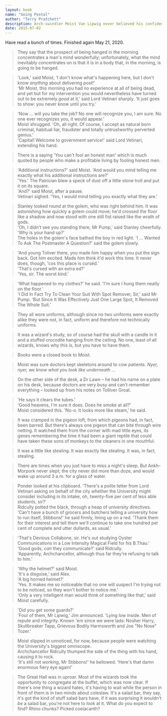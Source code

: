 ```yaml
---
layout: book
name: "Going Postal"
author: "Terry Pratchett"
description: Arch-swindler Moist Van Lipwig never believed his confidence crimes were hanging offenses - until he found himself with a noose tightly around his neck, dropping through a trapdoor, and falling into... a government job?
date: 2015-07-02
---
```

Have read a bunch of times. Finished again May 21, 2020.  

> They say that the prospect of being hanged in the morning concentrates a man's mind wonderfully; unfortunately, what the mind inevitably concentrates on is that it is in a body that, in the morning, is going to be hanged.

> 'Look,' said Moist, 'I don't know what's happening here, but I don't know *anything* about delivering post!'  
> 'Mr Moist, this morning you had no experience at all of being dead, and yet but for my intervention you would nevertheless have turned out to be extremely *good* at it,' said Lord Vetinari sharply. 'It just goes to show: you never know until you try.'

> 'Now ... will you take the job? No one will recognize you, I am sure. No one ever recognizes you, it would appear.'  
> Moist shrugged. 'Oh, all right. Of course, I accept as natural born criminal, habitual liar, fraudster and totally untrustworthy perverted genius.'  
> 'Capital! Welcome to government service!' said Lord Vetinari, extending his hand.

> There is a saying 'You can't fool an honest man' which is much quoted by people who make a profitable living by fooling honest men.

> 'Additional instructions?' said Moist. 'And would you mind telling me exactly what his additional instructions are?'  
> 'Yes.' The Patrician blew a speck of dust off a little stone troll and put it on its square.  
> 'And?' said Moist, after a pause.  
> Vetinari sighed. 'Yes, I *would* mind telling you exactly what they are.'

> Stanley looked round at the golem, who was right behind him. It was astonishing how quickly a golem could move; he'd crossed the floor like a shadow and now stood with one still fist raised like the wrath of gods.  
> 'Oh, I didn't see you standing there, Mr Pump,' said Stanley cheerfully. 'Why is your hand up?'  
> The holes in the golem's face bathed the boy in red light. 'I ... Wanted To Ask The Postmaster A Question?' said the golem slowly.

> 'And young Toliver there, you made him happy when you put the sign back. Got him excited. Made *him* think it'd work this time. It never does, though, 'cos this place is curséd.'  
> 'That's cursed with an extra ed?'  
> 'Yes, sir. The worst kind.'

> 'What happened to my clothes?' he said. 'I'm sure I hung them neatly on the floor.'  
> 'I Did In Fact Try To Clean Your Suit With Spot Remover, Sir,' said Mr Pump. 'But Since It Was Effectively Just One Large Spot, It Removed The Whole Suit.'

> They all wore uniforms, although since no two uniforms were exactly alike they were not, in fact, uniform and therefore not technically uniforms.

> It was a wizard's study, so of course had the skull with a candle in it and a stuffed crocodile hanging from the ceiling. No one, least of all wizards, knows why this is, but you have to have them.

> Books were a closed book to Moist.

> Moist was sure doctors kept skeletons around to cow patients. *Nyer, nyer, we know what you look like underneath* ...

> On the other side of the desk, a Dr Lawn – he had his name on a plate on his desk, because doctors are very busy and can't remember everything – looked up from his notes on Tolliver Groat.

> 'He says it clears the tubes.'  
> 'Good heavens, I'm sure it does. Does he smoke at all?'  
> Moist considered this. 'No-o. It looks more like steam,' he said.

> It was cramped in the pigeon loft, from which pigeons had, in fact, been barred. But there's always one pigeon that can bite through wire netting. It watched them from the corner with mad little eyes, its genes remembering the time it had been a giant reptile that could have taken these sons of monkeys to the cleaners in one mouthful.

> It was a little like stealing. It was exactly like stealing. It was, in fact, stealing.

> There are times when you just have to miss a night's sleep. But Ankh-Morpork never slept; the city never did more than doze, and would wake up around 3 a.m. for a glass of water.

> Ponder looked at his clipboard. 'There's a polite letter from Lord Vetinari asking on behalf of the city whether the University might consider including in its intake, oh, twenty-five per cent of less able students, sir?'  
> Ridcully potted the black, through a heap of university directives.  
> 'Can't have a bunch of grocers and butchers telling a university how to run itself, Stibbons!' he said firmly, lining up on a red. 'Thank them for their interest and tell them we'll continue to take one hundred per cent of complete and utter dullards, as usual.'

> 'That's Devious Collabone, sir. He's out studying Oyster Communications in a Low Intensity Magical Field for his B.Thau.'  
> 'Good gods, *can* they communicate?' said Ridcully.  
> 'Apparently, Archchancellor, although thus far they're refusing to talk to him.'

> 'Why the helmet?' said Moist.  
> 'It's a disguise,' said Alex.  
> 'A big horned helmet?'  
> 'Yes. It makes me so noticeable that no one will suspect I'm trying not to be noticed, so they won't bother to notice me.'  
> 'Only a very intelligent man would think of something like that,' said Moist carefully.

> 'Did you get some guards?'  
> 'Four of them, Mr Lipwig,' Jim announced. 'Lying low inside. Men of repute and integrity. Known 'em since we were lads: Nosher Harry, Skullbreaker Tapp, Grievous Bodily Harmsworth and Joe "No Nose" Tozer.'

> Moist slipped in unnoticed, for now, because people were watching the University's biggest omniscope.  
> Archchancellor Ridcully thumped the side of the thing with his hand, causing it to rock.  
> 'It's still not *working*, Mr Stibbons!' he bellowed. 'Here's that damn enormous fiery eye again!'

> The Great Hall was in uproar. Most of the wizards took the opportunity to congregate at the buffet, which was now clear. If there's one thing a wizard hates, it's having to wait while the person in front of them is in two minds about coleslaw. It's a salad bar, they say, it's got the kind of stuff salad bars have, if it was surprising it wouldn't *be* a salad bar, you're not here to *look* at it. What do you expect to find? Rhino chunks? Picked coelacanth?
